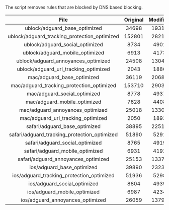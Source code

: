 The script removes rules that are blocked by DNS based blocking.


| File | Original | Modified |
|:----:|:-----:|:-----:|
| ublock/adguard_base_optimized | 34698 | 19316 |
| ublock/adguard_tracking_protection_optimized | 152801 | 28219 |
| ublock/adguard_social_optimized | 8734 | 4901 |
| ublock/adguard_mobile_optimized | 6913 | 4173 |
| ublock/adguard_annoyances_optimized | 24508 | 13040 |
| ublock/adguard_url_tracking_optimized | 2043 | 1886 |
| mac/adguard_base_optimized | 36119 | 20687 |
| mac/adguard_tracking_protection_optimized | 153710 | 29038 |
| mac/adguard_social_optimized | 8778 | 4937 |
| mac/adguard_mobile_optimized | 7628 | 4408 |
| mac/adguard_annoyances_optimized | 25018 | 13302 |
| mac/adguard_url_tracking_optimized | 2050 | 1893 |
| safari/adguard_base_optimized | 38895 | 22519 |
| safari/adguard_tracking_protection_optimized | 51890 | 5291 |
| safari/adguard_social_optimized | 8765 | 4919 |
| safari/adguard_mobile_optimized | 6931 | 4192 |
| safari/adguard_annoyances_optimized | 25153 | 13378 |
| ios/adguard_base_optimized | 39890 | 23237 |
| ios/adguard_tracking_protection_optimized | 51936 | 5298 |
| ios/adguard_social_optimized | 8804 | 4939 |
| ios/adguard_mobile_optimized | 6987 | 4234 |
| ios/adguard_annoyances_optimized | 26059 | 13794 |